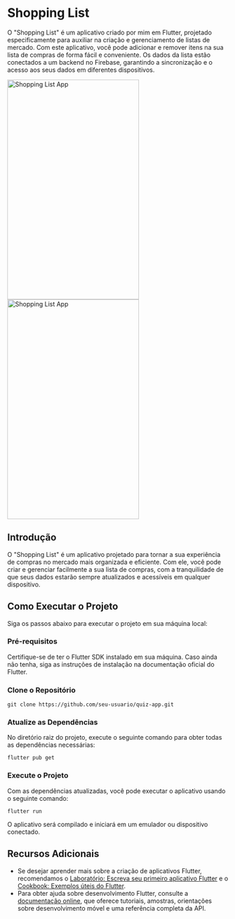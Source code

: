 <h1>Shopping List</h1>

O "Shopping List" é um aplicativo criado por mim em Flutter, projetado especificamente para auxiliar na criação e gerenciamento de listas de mercado. Com este aplicativo, você pode adicionar e remover itens na sua lista de compras de forma fácil e conveniente. Os dados da lista estão conectados a um backend no Firebase, garantindo a sincronização e o acesso aos seus dados em diferentes dispositivos.

 <img align="center" alt="Shopping List App" height="500" width="300" src="https://i.imgur.com/NFgN66G.png">
 <img align="center" alt="Shopping List App" height="500" width="300" src="https://i.imgur.com/QrFay9X.png">


 <h2>Introdução</h2>
  <p>O "Shopping List" é um aplicativo projetado para tornar a sua experiência de compras no mercado mais organizada e eficiente. Com ele, você pode criar e gerenciar facilmente a sua lista de compras, com a tranquilidade de que seus dados estarão sempre atualizados e acessíveis em qualquer dispositivo.</p>
  <h2>Como Executar o Projeto</h2>
  <p>Siga os passos abaixo para executar o projeto em sua máquina local:</p>
  <h3>Pré-requisitos</h3>
  <p>Certifique-se de ter o Flutter SDK instalado em sua máquina. Caso ainda não tenha, siga as instruções de instalação na documentação oficial do Flutter.</p>
  <h3>Clone o Repositório</h3>
  <pre><code>git clone https://github.com/seu-usuario/quiz-app.git</code></pre>
  <h3>Atualize as Dependências</h3>
  <p>No diretório raiz do projeto, execute o seguinte comando para obter todas as dependências necessárias:</p>
  <pre><code>flutter pub get</code></pre>
  <h3>Execute o Projeto</h3>
  <p>Com as dependências atualizadas, você pode executar o aplicativo usando o seguinte comando:</p>
  <pre><code>flutter run</code></pre>
  <p>O aplicativo será compilado e iniciará em um emulador ou dispositivo conectado.</p>
  <h2>Recursos Adicionais</h2>
  <ul>
    <li>Se desejar aprender mais sobre a criação de aplicativos Flutter, recomendamos o <a href="https://docs.flutter.dev/get-started/codelab">Laboratório: Escreva seu primeiro aplicativo Flutter</a> e o <a href="https://docs.flutter.dev/cookbook">Cookbook: Exemplos úteis do Flutter</a>.</li>
    <li>Para obter ajuda sobre desenvolvimento Flutter, consulte a <a href="https://docs.flutter.dev/">documentação online</a>, que oferece tutoriais, amostras, orientações sobre desenvolvimento móvel e uma referência completa da API.</li>
  </ul>
